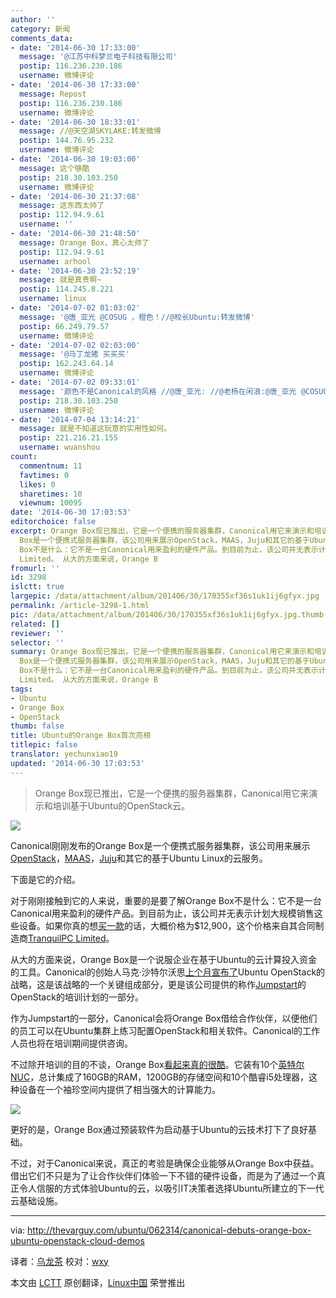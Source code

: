 ```yaml
---
author: ''
category: 新闻
comments_data:
- date: '2014-06-30 17:33:00'
  message: '@江苏中科梦兰电子科技有限公司'
  postip: 116.236.230.186
  username: 微博评论
- date: '2014-06-30 17:33:00'
  message: Repost
  postip: 116.236.230.186
  username: 微博评论
- date: '2014-06-30 18:33:01'
  message: //@天空湖SKYLAKE:转发微博
  postip: 144.76.95.232
  username: 微博评论
- date: '2014-06-30 19:03:00'
  message: 这个够酷
  postip: 218.30.103.250
  username: 微博评论
- date: '2014-06-30 21:37:08'
  message: 这东西太帅了
  postip: 112.94.9.61
  username: ''
- date: '2014-06-30 21:48:50'
  message: Orange Box，真心太帅了
  postip: 112.94.9.61
  username: arhool
- date: '2014-06-30 23:52:19'
  message: 就是真贵啊~
  postip: 114.245.8.221
  username: linux
- date: '2014-07-02 01:03:02'
  message: '@唐_亚光 @COSUG ，橙色！//@校长Ubuntu:转发微博'
  postip: 66.249.79.57
  username: 微博评论
- date: '2014-07-02 02:03:00'
  message: '@马丁龙猪 买买买'
  postip: 162.243.64.14
  username: 微博评论
- date: '2014-07-02 09:33:01'
  message: '颜色不是Canonical的风格 //@唐_亚光: //@老杨在闲浪:@唐_亚光 @COSUG ，橙色！//@校长Ubuntu:转发微博'
  postip: 218.30.103.250
  username: 微博评论
- date: '2014-07-04 13:14:21'
  message: 就是不知道这玩意的实用性如何。
  postip: 221.216.21.155
  username: wuanshou
count:
  commentnum: 11
  favtimes: 0
  likes: 0
  sharetimes: 10
  viewnum: 10095
date: '2014-06-30 17:03:53'
editorchoice: false
excerpt: Orange Box现已推出，它是一个便携的服务器集群，Canonical用它来演示和培训基于Ubuntu的OpenStack云。   Canonical刚刚发布的Orange
  Box是一个便携式服务器集群，该公司用来展示OpenStack，MAAS，Juju和其它的基于Ubuntu Linux的云服务。 下面是它的介绍。 对于刚刚接触到它的人来说，重要的是要了解Orange
  Box不是什么：它不是一台Canonical用来盈利的硬件产品。到目前为止，该公司并无表示计划大规模销售这些设备。如果你真的想买一款的话，大概价格为$12,900，这个价格来自其合同制造商TranquilPC
  Limited。 从大的方面来说，Orange B
fromurl: ''
id: 3298
islctt: true
largepic: /data/attachment/album/201406/30/170355xf36s1uk1ij6gfyx.jpg
permalink: /article-3298-1.html
pic: /data/attachment/album/201406/30/170355xf36s1uk1ij6gfyx.jpg.thumb.jpg
related: []
reviewer: ''
selector: ''
summary: Orange Box现已推出，它是一个便携的服务器集群，Canonical用它来演示和培训基于Ubuntu的OpenStack云。   Canonical刚刚发布的Orange
  Box是一个便携式服务器集群，该公司用来展示OpenStack，MAAS，Juju和其它的基于Ubuntu Linux的云服务。 下面是它的介绍。 对于刚刚接触到它的人来说，重要的是要了解Orange
  Box不是什么：它不是一台Canonical用来盈利的硬件产品。到目前为止，该公司并无表示计划大规模销售这些设备。如果你真的想买一款的话，大概价格为$12,900，这个价格来自其合同制造商TranquilPC
  Limited。 从大的方面来说，Orange B
tags:
- Ubuntu
- Orange Box
- OpenStack
thumb: false
title: Ubuntu的Orange Box首次亮相
titlepic: false
translator: yechunxiao19
updated: '2014-06-30 17:03:53'
---
```



> 
> Orange Box现已推出，它是一个便携的服务器集群，Canonical用它来演示和培训基于Ubuntu的OpenStack云。
> 
> 
> 


![](/data/attachment/album/201406/30/170355xf36s1uk1ij6gfyx.jpg)


Canonical刚刚发布的Orange Box是一个便携式服务器集群，该公司用来展示[OpenStack](http://openstack.org/)，[MAAS](https://maas.ubuntu.com/)，[Juju](http://juju.ubuntu.com/)和其它的基于Ubuntu Linux的云服务。


下面是它的介绍。


对于刚刚接触到它的人来说，重要的是要了解Orange Box不是什么：它不是一台Canonical用来盈利的硬件产品。到目前为止，该公司并无表示计划大规模销售这些设备。如果你真的想[买一款](http://www.tranquilpcshop.co.uk/ubuntu-orange-box/)的话，大概价格为$12,900，这个价格来自其合同制造商[TranquilPC Limited](http://www.tranquilpcshop.co.uk/)。


从大的方面来说，Orange Box是一个说服企业在基于Ubuntu的云计算投入资金的工具。Canonical的创始人马克·沙特尔沃思[上个月宣布了](http://thevarguy.com/ubuntu/051614/shuttleworth-highlights-ubuntu-openstack-cloud-innovations)Ubuntu OpenStack的战略，这是该战略的一个关键组成部分，更是该公司提供的称作[Jumpstart](http://www.ubuntu.com/cloud/tools/jumpstart)的OpenStack的培训计划的一部分。


作为Jumpstart的一部分，Canonical会将Orange Box借给合作伙伴，以便他们的员工可以在Ubuntu集群上练习配置OpenStack和相关软件。Canonical的工作人员也将在培训期间提供咨询。


不过除开培训的目的不谈，Orange Box[看起来真的很酷](http://arstechnica.com/information-technology/2014/06/hands-on-with-canonicals-orange-box-and-a-peek-into-cloud-nirvana/)。它装有10个[英特尔NUC](http://www.intel.com/content/www/us/en/nuc/overview.html)，总计集成了160GB的RAM，1200GB的存储空间和10个酷睿i5处理器，这种设备在一个袖珍空间内提供了相当强大的计算能力。


![](/data/attachment/album/201406/30/170356lvn2xxmcq09p02f2.jpg)


更好的是，Orange Box通过预装软件为启动基于Ubuntu的云技术打下了良好基础。


不过，对于Canonical来说，真正的考验是确保企业能够从Orange Box中获益。借出它们不只是为了让合作伙伴们体验一下不错的硬件设备，而是为了通过一个真正令人信服的方式体验Ubuntu的云，以吸引IT决策者选择Ubuntu所建立的下一代云基础设施。




---


via: <http://thevarguy.com/ubuntu/062314/canonical-debuts-orange-box-ubuntu-openstack-cloud-demos>


译者：[乌龙茶](https://github.com/yechunxiao19) 校对：[wxy](https://github.com/wxy)


本文由 [LCTT](https://github.com/LCTT/TranslateProject) 原创翻译，[Linux中国](http://linux.cn/) 荣誉推出